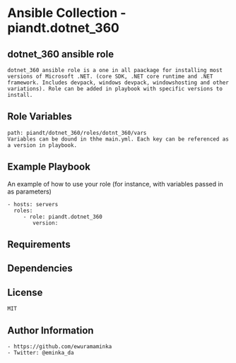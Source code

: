 # Ansible Collection - piandt.dotnet_360


dotnet_360 ansible role
-----------------------

    dotnet_360 ansible role is a one in all paackage for installing most versions of Microsoft .NET. (core SDK, .NET core runtime and .NET framework. Includes devpack, windows devpack, windowshosting and other variations). Role can be added in playbook with specific versions to install.


Role Variables
--------------
    path: piandt/dotnet_360/roles/dotnt_360/vars
    Variables can be dound in thhe main.yml. Each key can be referenced as a version in playbook.


Example Playbook
----------------
An example of how to use your role (for instance, with variables passed in as parameters)

    - hosts: servers
      roles:
         - role: piandt.dotnet_360
         	version:


Requirements
------------

Dependencies
------------

License
-------
    MIT


Author Information
------------------
    - https://github.com/ewuramaminka
    - Twitter: @eminka_da